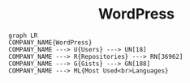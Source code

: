 <h1 align="center">WordPress</h1>

```mermaid
graph LR
COMPANY_NAME{WordPress}
COMPANY_NAME ---> U{Users} ---> UN[18]
COMPANY_NAME ---> R{Repositories} ---> RN[36962]
COMPANY_NAME ---> G{Gists} ---> GN[188]
COMPANY_NAME ---> ML{Most Used<br>Languages}
```
